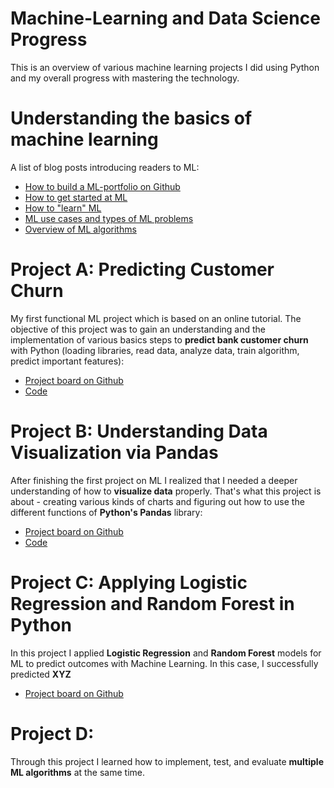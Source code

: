 # Machine-Learning and Data Science Progress
This is an overview of various machine learning projects I did using Python and my overall progress with mastering the technology.

# Understanding the basics of machine learning
A list of blog posts introducing readers to ML:
- [How to build a ML-portfolio on Github](https://machinelearningmastery.com/build-a-machine-learning-portfolio/)
- [How to get started at ML](https://machinelearningmastery.com/machine-learning-mastery-method/)
- [How to "learn" ML](https://machinelearningmastery.com/youre-wrong-machine-learning-not-hard/)
- [ML use cases and types of ML problems](https://machinelearningmastery.com/practical-machine-learning-problems/)
- [Overview of ML algorithms](https://machinelearningmastery.com/a-tour-of-machine-learning-algorithms/)

# Project A: Predicting Customer Churn
My first functional ML project which is based on an online tutorial. The objective of this project was to gain an understanding and the implementation of various basics steps to **predict bank customer churn** with Python (loading libraries, read data, analyze data, train algorithm, predict important features):
- [Project board on Github](https://github.com/theonlyduck/Machine-Learning/projects/1)
- [Code](https://github.com/theonlyduck/Machine-Learning/blob/master/customer-churn)

# Project B: Understanding Data Visualization via Pandas
After finishing the first project on ML I realized that I needed a deeper understanding of how to **visualize data** properly. That's what this project is about - creating various kinds of charts and figuring out how to use the different functions of **Python's Pandas** library:
- [Project board on Github](https://github.com/theonlyduck/Machine-Learning/projects/2)
- [Code](https://github.com/theonlyduck/Machine-Learning/blob/master/Project_B_Data_Visualization_Pandas)

# Project C: Applying Logistic Regression and Random Forest in Python
In this project I applied **Logistic Regression** and **Random Forest** models for ML to predict outcomes with Machine Learning. In this case, I successfully predicted **XYZ**
- [Project board on Github](https://github.com/theonlyduck/Machine-Learning/projects/3)

# Project D: 
Through this project I learned how to implement, test, and evaluate **multiple ML algorithms** at the same time.
